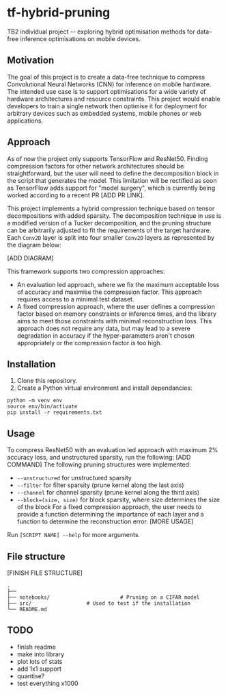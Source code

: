 # tf-hybrid-pruning

TB2 individual project -- exploring hybrid optimisation methods for data-free inference optimisations on mobile devices.

## Motivation

The goal of this project is to create a data-free technique to compress Convolutional Neural Networks (CNN) for inference on mobile hardware. The intended use case is to support optimisations for a wide variety of hardware architectures and resource constraints. This project would enable developers to train a single network then optimise it for deployment for arbitrary devices such as embedded systems, mobile phones or web applications.

## Approach

As of now the project only supports TensorFlow and ResNet50. Finding compression factors for other network architectures should be straightforward, but the user will need to define the decomposition block in the script that generates the model. This limitation will be rectified as soon as TensorFlow adds support for "model surgery", which is currently being worked according to a recent PR [ADD PR LINK].

This project implements a hybrid compression technique based on tensor decompositions with added sparsity. The decomposition technique in use is a modified version of a Tucker decomposition, and the pruning structure can be arbitrarily adjusted to fit the requirements of the target hardware. Each `Conv2D` layer is split into four smaller `Conv2D` layers as represented by the diagram below:

[ADD DIAGRAM]

This framework supports two compression approaches:

- An evaluation led approach, where we fix the maximum acceptable loss of accuracy and maximise the compression factor. This approach requires access to a minimal test dataset.
- A fixed compression approach, where the user defines a compression factor based on memory constraints or inference times, and the library aims to meet those constraints with minimal reconstruction loss. This approach does not require any data, but may lead to a severe degradation in accuracy if the hyper-parameters aren't chosen appropriately or the compression factor is too high.

## Installation

1. Clone this repository.
2. Create a Python virtual environment and install dependancies:

```
python -m venv env
source env/bin/activate
pip install -r requirements.txt
```

## Usage

To compress ResNet50 with an evaluation led approach with maximum 2% accuracy loss, and unstructured sparsity, run the following:
[ADD COMMAND]
The following pruning structures were implemented:

- `--unstructured` for unstructured sparsity
- `--filter` for filter sparsity (prune kernel along the last axis)
- `--channel` for channel sparsity (prune kernel along the third axis)
- `--block=(size, size)` for block sparsity, where size determines the size of the block
  For a fixed compression approach, the user needs to provide a function determining the importance of each layer and a function to determine the reconstruction error.
  [MORE USAGE]

Run `[SCRIPT NAME] --help` for more arguments.

##

## File structure

[FINISH FILE STRUCTURE]

>

    .
    ├──
    ├── notebooks/                       # Pruning on a CIFAR model
    ├── src/                  # Used to test if the installation
    └── README.md

>

## TODO

- finish readme
- make into library
- plot lots of stats
- add 1x1 support
- quantise?
- test everything x1000
